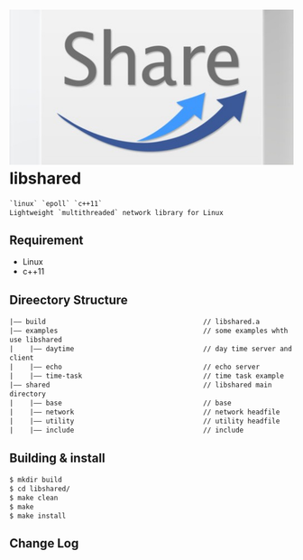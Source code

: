 ![](https://github.com/soymuchacho/GitImage/raw/master/share.gif)
libshared
==============
    `linux` `epoll` `c++11`
    Lightweight `multithreaded` network library for Linux
Requirement
-----------------
* Linux 
* c++11 

Direectory Structure
---------------------------------
    |—— build                                       // libshared.a
    |—— examples                                    // some examples whth use libshared
    |    |—— daytime                                // day time server and client
    |    |—— echo                                   // echo server
    |    |—— time-task                              // time task example
    |—— shared                                      // libshared main directory
    |    |—— base                                   // base
    |    |—— network                                // network headfile
    |    |—— utility                                // utility headfile
    |    |—— include                                // include   

Building & install
---------------

    $ mkdir build
    $ cd libshared/
    $ make clean 
    $ make 
    $ make install 

Change Log
------------------


